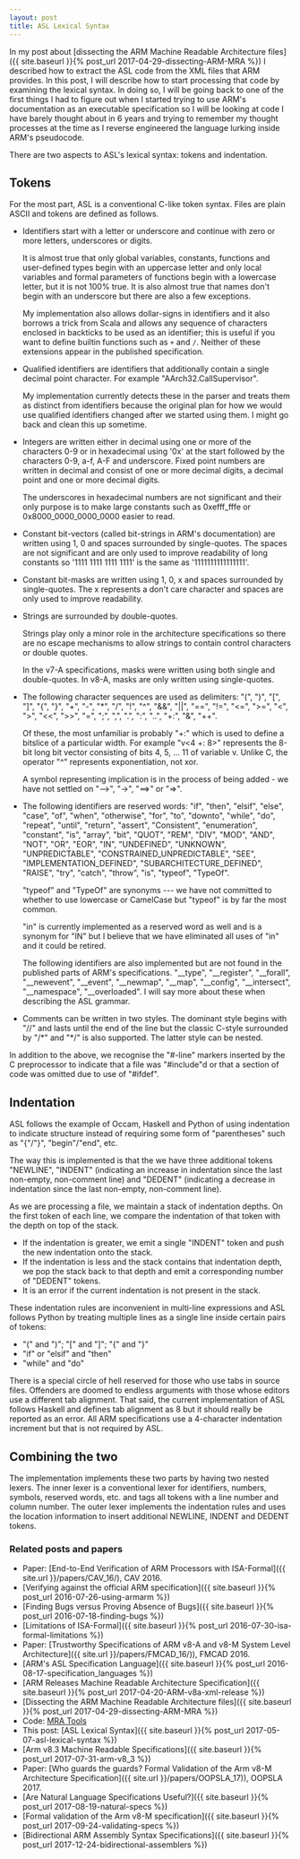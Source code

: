 ```yaml
---
layout: post
title: ASL Lexical Syntax
---
```


In my post about [dissecting the ARM Machine Readable Architecture files]({{ site.baseurl }}{% post_url 2017-04-29-dissecting-ARM-MRA %})
I described how to extract the ASL code from the XML files that ARM provides.
In this post, I will describe how to start processing that code by examining
the lexical syntax.
In doing so, I will be going back to one of the first things I had to figure
out when I started trying to use ARM's documentation as an executable
specification so I will be looking at code I have barely thought about in
6 years and trying to remember my thought processes at the time as
I reverse engineered the language lurking inside ARM's pseudocode.

There are two aspects to ASL's lexical syntax: tokens and indentation.

## Tokens

For the most part, ASL is a conventional C-like token syntax.
Files are plain ASCII and tokens are defined as follows.

- Identifiers start with a letter or underscore and continue with zero or more
  letters, underscores or digits.

  It is almost true that only global variables, constants, functions and user-defined types
  begin with an uppercase letter and only local variables and formal parameters
  of functions begin with a lowercase letter, but it is not 100% true.
  It is also almost true that names don't begin with an underscore but there
  are also a few exceptions.

  My implementation also allows dollar-signs in identifiers and it
  also borrows a trick from Scala and allows any sequence of characters
  enclosed in backticks to be used as an identifier; this is useful if you want
  to define builtin functions such as `+` and `/`.
  Neither of these extensions appear in the published specification.

- Qualified identifiers are identifiers that additionally contain a single
  decimal point character.  For example "AArch32.CallSupervisor".

  My implementation currently detects these in the parser and treats them
  as distinct from identifiers because the original plan for how we would use
  qualified identifiers changed after we started using them.  I might go back
  and clean this up sometime.

- Integers are written either in decimal using one or more of the
  characters 0-9 or in hexadecimal using '0x' at the start followed by the
  characters 0-9, a-f, A-F and underscore.
  Fixed point numbers are written in decimal and consist of one or more decimal
  digits, a decimal point and one or more decimal digits.

  The underscores in hexadecimal numbers are not significant and their only
  purpose is to make large constants such as 0xefff_fffe or 0x8000_0000_0000_0000 easier to read.

- Constant bit-vectors (called bit-strings in ARM's documentation) are written using 1, 0 and spaces
  surrounded by single-quotes.  The spaces are not significant and are only
  used to improve readability of long constants so '1111 1111 1111 1111' is the
  same as '1111111111111111'.

- Constant bit-masks are written using 1, 0, x and spaces
  surrounded by single-quotes.  The x represents a don't care character
  and spaces are only used to improve readability.

- Strings are surrounded by double-quotes.

  Strings play only a minor role in
  the architecture specifications so there are no escape mechanisms
  to allow strings to contain control characters or double quotes.

  In the v7-A specifications, masks were written using both single and
  double-quotes.  In v8-A, masks are only written using single-quotes.

- The following character sequences are used as delimiters:
  "(", ")", "[", "]", "{", "}", "+", "-", "\*", "/", "!", "^", "&&", "||",
  "==", "!=", "<=", ">=", "<", ">", "\<<", "\>>", "=", ";", ",", ".", ":", "\..",
  "+:", "&", "++".

  Of these, the most unfamiliar is probably "+:" which is used to define a
  bitslice of a particular width.  For example "v<4 +: 8>" represents the 8-bit long
  bit vector consisting of bits 4, 5, ... 11 of variable v.
  Unlike C, the operator "^" represents exponentiation, not xor.

  A symbol representing implication is in the process of being added - we have not
  settled on "\-->", "->", "==>" or "=>".


- The following identifiers are reserved words:
  "if", "then", "elsif", "else", "case", "of", "when", "otherwise", "for", "to", "downto",
  "while", "do", "repeat", "until", "return", "assert", "Consistent",
  "enumeration", "constant", "is", "array", "bit",
  "QUOT", "REM", "DIV", "MOD", "AND", "NOT", "OR", "EOR", "IN",
  "UNDEFINED", "UNKNOWN", "UNPREDICTABLE", "CONSTRAINED_UNPREDICTABLE", "SEE",
  "IMPLEMENTATION_DEFINED", "SUBARCHITECTURE_DEFINED",
  "RAISE", "try", "catch", "throw",
  "is", "typeof", "TypeOf".

  "typeof" and "TypeOf" are synonyms --- we have not committed
  to whether to use lowercase or CamelCase but "typeof" is by far the most common.

  "in" is currently implemented as a reserved word as well and is a synonym for "IN"
  but I believe that we have eliminated all uses of "in" and it could be retired.

  The following identifiers are also implemented but are not found in the published
  parts of ARM's specifications.
  "__type", "__register", "__forall", "__newevent", "__event", "__newmap", "__map",
  "__config", "__intersect", "__namespace", "__overloaded".
  I will say more about these when describing the ASL grammar.

- Comments can be written in two styles.  The dominant style begins with "//" and
  lasts until the end of the line but the classic C-style surrounded by "/\*" and "\*/"
  is also supported.  The latter style can be nested.

In addition to the above, we recognise the "#-line" markers inserted by the C preprocessor
to indicate that a file was "#include"d or that a section of code was omitted due to use of "#ifdef".


## Indentation

ASL follows the example of Occam, Haskell and Python of using indentation to indicate
structure instead of requiring some form of "parentheses" such as "{"/"}", "begin"/"end", etc.

The way this is implemented is that the we have three additional tokens "NEWLINE", "INDENT" (indicating
an increase in indentation since the last non-empty, non-comment line) and "DEDENT" (indicating
a decrease in indentation since the last non-empty, non-comment line).

As we are processing a file, we maintain a stack of indentation depths.
On the first token of each line, we compare the indentation of that token with the depth on top of the stack.

- If the indentation is greater, we emit a single "INDENT" token and push the new indentation onto the stack.
- If the indentation is less and the stack contains that indentation depth, we pop the stack back to that depth
  and emit a corresponding number of "DEDENT" tokens.
- It is an error if the current indentation is not present in the stack.

These indentation rules are inconvenient in multi-line expressions and ASL follows Python
by treating multiple lines as a single line inside certain pairs of tokens:

- "(" and ")"; "[" and "]"; "{" and "}"
- "if" or "elsif" and "then"
- "while" and "do"


There is a special circle of hell reserved for those who use tabs in source
files.  Offenders are doomed to endless arguments with those whose editors use
a different tab alignment.  That said, the current implementation of ASL follows
Haskell and defines tab alignment as 8 but it should really be reported as an
error.
All ARM specifications use a 4-character indentation increment but that is not required by ASL.

## Combining the two

The implementation implements these two parts by having two nested lexers.
The inner lexer is a conventional lexer for identifiers, numbers, symbols, reserved
words, etc. and tags all tokens with a line number and column number.
The outer lexer implements the indentation rules and uses the location
information to insert additional NEWLINE, INDENT and DEDENT tokens.

### Related posts and papers

* Paper: [End-to-End Verification of ARM Processors with ISA-Formal]({{ site.url }}/papers/CAV_16/), CAV 2016.
* [Verifying against the official ARM specification]({{ site.baseurl }}{% post_url 2016-07-26-using-armarm %})
* [Finding Bugs versus Proving Absence of Bugs]({{ site.baseurl }}{% post_url 2016-07-18-finding-bugs %})
* [Limitations of ISA-Formal]({{ site.baseurl }}{% post_url 2016-07-30-isa-formal-limitations %})
* Paper: [Trustworthy Specifications of ARM v8-A and v8-M System Level Architecture]({{ site.url }}/papers/FMCAD_16/)), FMCAD 2016.
* [ARM's ASL Specification Language]({{ site.baseurl }}{% post_url 2016-08-17-specification_languages %})
* [ARM Releases Machine Readable Architecture Specification]({{ site.baseurl }}{% post_url 2017-04-20-ARM-v8a-xml-release %})
* [Dissecting the ARM Machine Readable Architecture files]({{ site.baseurl }}{% post_url 2017-04-29-dissecting-ARM-MRA %})
* Code: [MRA Tools](https://github.com/alastairreid/mra_tools)
* This post: [ASL Lexical Syntax]({{ site.baseurl }}{% post_url 2017-05-07-asl-lexical-syntax %})
* [Arm v8.3 Machine Readable Specifications]({{ site.baseurl }}{% post_url 2017-07-31-arm-v8_3 %})
* Paper: [Who guards the guards?  Formal Validation of the Arm v8-M Architecture Specification]({{ site.url }}/papers/OOPSLA_17)), OOPSLA 2017.
* [Are Natural Language Specifications Useful?]({{ site.baseurl }}{% post_url 2017-08-19-natural-specs %})
* [Formal validation of the Arm v8-M specification]({{ site.baseurl }}{% post_url 2017-09-24-validating-specs %})
* [Bidirectional ARM Assembly Syntax Specifications]({{ site.baseurl }}{% post_url 2017-12-24-bidirectional-assemblers %})
